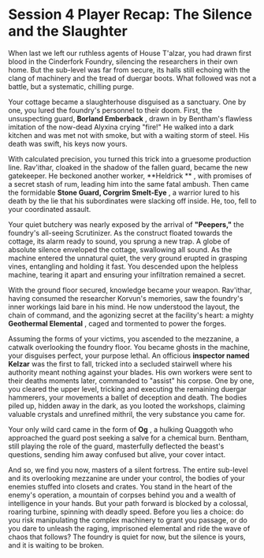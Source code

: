 # Session 4 Player Recap: The Silence and the Slaughter

When last we left our ruthless agents of House T'alzar, you had drawn first blood in the Cinderfork Foundry, silencing the researchers in their own home. But the sub-level was far from secure, its halls still echoing with the clang of machinery and the tread of duergar boots. What followed was not a battle, but a systematic, chilling purge.

Your cottage became a slaughterhouse disguised as a sanctuary. One by one, you lured the foundry's personnel to their doom. First, the unsuspecting guard, **Borland Emberback** , drawn in by Bentham's flawless imitation of the now-dead Alyxina crying "fire!" He walked into a dark kitchen and was met not with smoke, but with a waiting storm of steel. His death was swift, his keys now yours.

With calculated precision, you turned this trick into a gruesome production line. Rav'ithar, cloaked in the shadow of the fallen guard, became the new gatekeeper. He beckoned another worker, **Heldrick ** , with promises of a secret stash of rum, leading him into the same fatal ambush. Then came the formidable **Stone Guard, Corgrim Smelt-Eye** , a warrior lured to his death by the lie that his subordinates were slacking off inside. He, too, fell to your coordinated assault.

Your quiet butchery was nearly exposed by the arrival of **"Peepers,"** the foundry's all-seeing Scrutinizer. As the construct floated towards the cottage, its alarm ready to sound, you sprung a new trap. A globe of absolute silence enveloped the cottage, swallowing all sound. As the machine entered the unnatural quiet, the very ground erupted in grasping vines, entangling and holding it fast. You descended upon the helpless machine, tearing it apart and ensuring your infiltration remained a secret.

With the ground floor secured, knowledge became your weapon. Rav'ithar, having consumed the researcher Korvun's memories, saw the foundry's inner workings laid bare in his mind. He now understood the layout, the chain of command, and the agonizing secret at the facility's heart: a mighty **Geothermal Elemental** , caged and tormented to power the forges.

Assuming the forms of your victims, you ascended to the mezzanine, a catwalk overlooking the foundry floor. You became ghosts in the machine, your disguises perfect, your purpose lethal. An officious **inspector named Kelzar** was the first to fall, tricked into a secluded stairwell where his authority meant nothing against your blades. His own workers were sent to their deaths moments later, commanded to "assist" his corpse. One by one, you cleared the upper level, tricking and executing the remaining duergar hammerers, your movements a ballet of deception and death. The bodies piled up, hidden away in the dark, as you looted the workshops, claiming valuable crystals and unrefined mithril, the very substance you came for.

Your only wild card came in the form of **Og** , a hulking Quaggoth who approached the guard post seeking a salve for a chemical burn. Bentham, still playing the role of the guard, masterfully deflected the beast's questions, sending him away confused but alive, your cover intact.

And so, we find you now, masters of a silent fortress. The entire sub-level and its overlooking mezzanine are under your control, the bodies of your enemies stuffed into closets and crates. You stand in the heart of the enemy's operation, a mountain of corpses behind you and a wealth of intelligence in your hands. But your path forward is blocked by a colossal, roaring turbine, spinning with deadly speed. Before you lies a choice: do you risk manipulating the complex machinery to grant you passage, or do you dare to unleash the raging, imprisoned elemental and ride the wave of chaos that follows? The foundry is quiet for now, but the silence is yours, and it is waiting to be broken.
